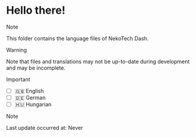   # Hello there!

> [!NOTE]
> This folder contains the language files of NekoTech Dash.

> [!WARNING]
> Note that files and translations may not be up-to-date during development and may be incomplete.

> [!IMPORTANT]
> - [ ] 🇬🇧 English
> - [ ] 🇩🇪 German
> - [ ] 🇭🇺 Hungarian

> [!NOTE]
> Last update occurred at: Never
